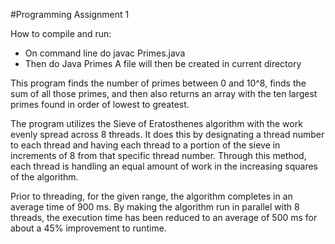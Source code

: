 #Programming Assignment 1

How to compile and run:
- On command line do javac Primes.java
- Then do Java Primes
A file will then be created in current directory

This program finds the number of primes between 0 and 10^8, finds the sum of all those primes, and then also returns an array with the ten largest primes found in order of lowest to greatest. 

The program utilizes the Sieve of Eratosthenes algorithm with the work evenly spread across 8 threads. It does this by designating a thread number to each thread and having each thread to a portion of the sieve in increments of 8 from that specific thread number. Through this method, each thread is handling an equal amount of work in the increasing squares of the algorithm. 

Prior to threading, for the given range, the algorithm completes in an average time of 900 ms. By making the algorithm run in parallel with 8 threads, the execution time has been reduced to an average of 500 ms for about a 45% improvement to runtime. 
